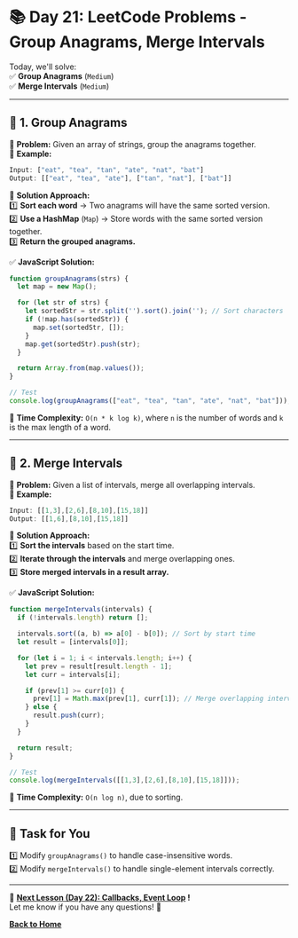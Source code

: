 # **📚 Day 21: LeetCode Problems - Group Anagrams, Merge Intervals**  

Today, we'll solve:  
✅ **Group Anagrams** (`Medium`)  
✅ **Merge Intervals** (`Medium`)  

---

## **🔹 1. Group Anagrams**  
📌 **Problem:** Given an array of strings, group the anagrams together.  
📌 **Example:**  
```js
Input: ["eat", "tea", "tan", "ate", "nat", "bat"]
Output: [["eat", "tea", "ate"], ["tan", "nat"], ["bat"]]
```
📌 **Solution Approach:**  
1️⃣ **Sort each word** → Two anagrams will have the same sorted version.  
2️⃣ **Use a HashMap** (`Map`) → Store words with the same sorted version together.  
3️⃣ **Return the grouped anagrams.**  

✅ **JavaScript Solution:**  
```js
function groupAnagrams(strs) {
  let map = new Map();

  for (let str of strs) {
    let sortedStr = str.split('').sort().join(''); // Sort characters
    if (!map.has(sortedStr)) {
      map.set(sortedStr, []);
    }
    map.get(sortedStr).push(str);
  }

  return Array.from(map.values());
}

// Test
console.log(groupAnagrams(["eat", "tea", "tan", "ate", "nat", "bat"]));
```
🔹 **Time Complexity:** `O(n * k log k)`, where `n` is the number of words and `k` is the max length of a word.  

---

## **🔹 2. Merge Intervals**  
📌 **Problem:** Given a list of intervals, merge all overlapping intervals.  
📌 **Example:**  
```js
Input: [[1,3],[2,6],[8,10],[15,18]]
Output: [[1,6],[8,10],[15,18]]
```
📌 **Solution Approach:**  
1️⃣ **Sort the intervals** based on the start time.  
2️⃣ **Iterate through the intervals** and merge overlapping ones.  
3️⃣ **Store merged intervals in a result array.**  

✅ **JavaScript Solution:**  
```js
function mergeIntervals(intervals) {
  if (!intervals.length) return [];

  intervals.sort((a, b) => a[0] - b[0]); // Sort by start time
  let result = [intervals[0]];

  for (let i = 1; i < intervals.length; i++) {
    let prev = result[result.length - 1];
    let curr = intervals[i];

    if (prev[1] >= curr[0]) {
      prev[1] = Math.max(prev[1], curr[1]); // Merge overlapping intervals
    } else {
      result.push(curr);
    }
  }

  return result;
}

// Test
console.log(mergeIntervals([[1,3],[2,6],[8,10],[15,18]]));
```
🔹 **Time Complexity:** `O(n log n)`, due to sorting.  

---

## **📝 Task for You**  
1️⃣ Modify `groupAnagrams()` to handle case-insensitive words.  
2️⃣ Modify `mergeIntervals()` to handle single-element intervals correctly.  

---

🎯 **[Next Lesson (Day 22): Callbacks, Event Loop](../../week_4/day_22/README.md) !**  
Let me know if you have any questions! 🚀

[**Back to Home**](../../../README.md)